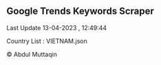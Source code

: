 

## Google Trends Keywords Scraper 
 
Last Update 13-04-2023 , 12:49:44

Country List :
VIETNAM.json



© Abdul Muttaqin 

